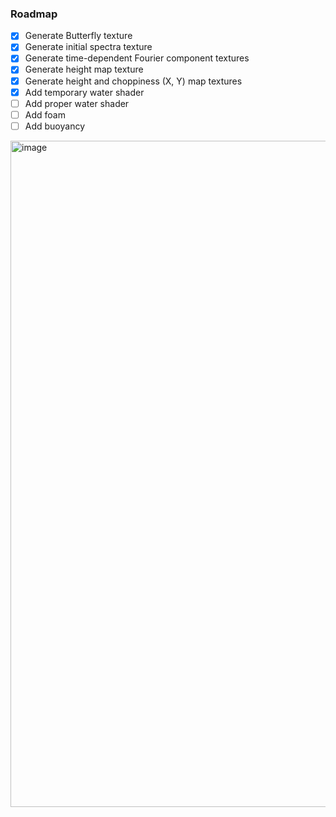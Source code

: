 ### Roadmap

- [x] Generate Butterfly texture
- [x] Generate initial spectra texture
- [x] Generate time-dependent Fourier component textures
- [x] Generate height map texture
- [x] Generate height and choppiness (X, Y) map textures
- [x] Add temporary water shader
- [ ] Add proper water shader
- [ ] Add foam
- [ ] Add buoyancy

<img width="1680" height="1066" alt="image" src="https://i.imgur.com/gmunjjx.png" />
